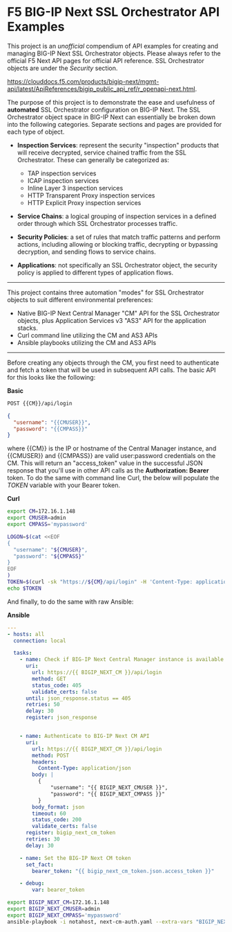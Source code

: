 # F5 BIG-IP Next SSL Orchestrator API Examples

This project is an *unofficial* compendium of API examples for creating and managing BIG-IP Next SSL Orchestrator objects. Please always refer to the official F5 Next API pages for official API reference. SSL Orchestrator objects are under the *Security* section. 

https://clouddocs.f5.com/products/bigip-next/mgmt-api/latest/ApiReferences/bigip_public_api_ref/r_openapi-next.html.

The purpose of this project is to demonstrate the ease and usefulness of **automated** SSL Orchestrator configuration on BIG-IP Next. The SSL Orchestrator object space in BIG-IP Next can essentially be broken down into the following categories. Separate sections and pages are provided for each type of object.

* **Inspection Services**: represent the security "inspection" products that will receive decrypted, service chained traffic from the SSL Orchestrator. These can generally be categorized as:
  * TAP inspection services
  * ICAP inspection services
  * Inline Layer 3 inspection services
  * HTTP Transparent Proxy inspection services
  * HTTP Explicit Proxy inspection services

* **Service Chains**: a logical grouping of inspection services in a defined order through which SSL Orchestrator processes traffic.

* **Security Policies**: a set of rules that match traffic patterns and perform actions, including allowing or blocking traffic, decrypting or bypassing decryption, and sending flows to service chains.

* **Applications**: not specifically an SSL Orchestrator object, the security policy is applied to different types of application flows.
  
----

This project contains three automation "modes" for SSL Orchestrator objects to suit different environmental preferences:

* Native BIG-IP Next Central Manager "CM" API for the SSL Orchestrator objects, plus Application Services v3 "AS3" API for the application stacks.
* Curl command line utilizing the CM and AS3 APIs
* Ansible playbooks utilizing the CM and AS3 APIs

----

Before creating any objects through the CM, you first need to authenticate and fetch a token that will be used in subsequent API calls. The basic API for this looks like the following:

**Basic**
```bash
POST {{CM}}/api/login
```
```json
{
  "username": "{{CMUSER}}",
  "password": "{{CMPASS}}"
}
```
where {{CM}} is the IP or hostname of the Central Manager instance, and {{CMUSER}} and {{CMPASS}} are valid user:password credentials on the CM. This will return an "access_token" value in the successful JSON response that you'll use in other API calls as the **Authorization: Bearer** token. To do the same with command line Curl, the below will populate the *TOKEN* variable with your Bearer token.

**Curl**
```bash
export CM=172.16.1.148
export CMUSER=admin
export CMPASS='mypassword'

LOGON=$(cat <<EOF
{
  "username": "${CMUSER}",
  "password": "${CMPASS}"
}
EOF
)
TOKEN=$(curl -sk "https://${CM}/api/login" -H 'Content-Type: application/json' -d "${LOGON}" | jq -r '.access_token')
echo $TOKEN
```
And finally, to do the same with raw Ansible:

**Ansible**
```yaml
---
- hosts: all
  connection: local

  tasks:
    - name: Check if BIG-IP Next Central Manager instance is available (HTTPS responding 405 on /api/login)
      uri:
        url: https://{{ BIGIP_NEXT_CM }}/api/login
        method: GET
        status_code: 405
        validate_certs: false
      until: json_response.status == 405
      retries: 50
      delay: 30
      register: json_response


    - name: Authenticate to BIG-IP Next CM API
      uri:
        url: https://{{ BIGIP_NEXT_CM }}/api/login
        method: POST
        headers:
          Content-Type: application/json
        body: |
          {
              "username": "{{ BIGIP_NEXT_CMUSER }}",
              "password": "{{ BIGIP_NEXT_CMPASS }}"
          }
        body_format: json
        timeout: 60
        status_code: 200
        validate_certs: false
      register: bigip_next_cm_token
      retries: 30
      delay: 30

    - name: Set the BIG-IP Next CM token
      set_fact:
        bearer_token: "{{ bigip_next_cm_token.json.access_token }}"

    - debug:
        var: bearer_token
```
```bash
export BIGIP_NEXT_CM=172.16.1.148
export BIGIP_NEXT_CMUSER=admin
export BIGIP_NEXT_CMPASS='mypassword'
ansible-playbook -i notahost, next-cm-auth.yaml --extra-vars "BIGIP_NEXT_CM=${BIGIP_NEXT_CM} BIGIP_NEXT_CMUSER=${BIGIP_NEXT_CMUSER} BIGIP_NEXT_CMPASS=${BIGIP_NEXT_CMPASS}"
```



[//]: # (Markdown Editor: https://www.tablesgenerator.com/markdown_tables)
